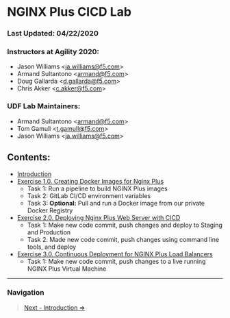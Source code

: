 NGINX Plus CICD Lab
====================

### Last Updated: **04/22/2020**

### Instructors at Agility 2020:

-   Jason Williams \<[ja.williams\@f5.com](mailto:%3cja.williams@f5.com)\>
-   Armand Sultantono \<[armand\@f5.com](mailto:%3carmand@f5.com)\>
-   Doug Gallarda \<[d.gallarda@f5.com](mailto:d.gallarda@f5.com)\>
-   Chris Akker \<[c.akker@f5.com](mailto:c.akker@f5.com)\>

### UDF Lab Maintainers:

-   Armand Sultantono \<[armand\@f5.com](mailto:%3carmand@f5.com)\>
-   Tom Gamull \<[t.gamull\@f5.com](mailto:%3ct.gamull@f5.com)\>
-   Jason Williams \<[ja.williams\@f5.com](mailto:%3cja.williams@f5.com)\>

## Contents:

- [Introduction](0.Introduction/0.Introduction.md)
- [Exercise 1.0. Creating Docker Images for Nginx Plus](1.0.creating-docker-images-for-nginx-plus/1.0.creating-docker-images-for-nginx-plus.md)
  * Task 1: Run a pipeline to build NGINX Plus images
  * Task 2: GitLab CI/CD environment variables
  * Task 3: **Optional:** Pull and run a Docker image from our private Docker Registry
- [Exercise 2.0. Deploying Nginx Plus Web Server with CICD](2.0.deploying-nginx-plus-web-server-with-cicd/2.0.deploying-nginx-plus-web-server-with-cicd.md)
  * Task 1: Make new code commit, push changes and deploy to Staging and Production
  * Task 2. Made new code commit, push changes using command line tools, and deploy
- [Exercise 3.0. Continuous Deployment for NGINX Plus Load Balancers](3.0.continuous-deployment-for-nginx-plus-load-balancers/3.0.continuous-deployment-for-nginx-plus-load-balancers.md)
  * Task 1: Make new code commit, push changes to a live running NGINX Plus Virtual Machine

-------------
### Navigation

> [Next - Introduction =>](./0.Introduction/0.Introduction.md)